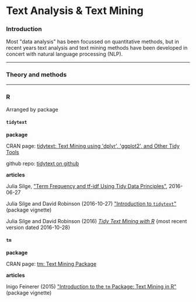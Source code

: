 # Text Analysis & Text Mining

### Introduction

Most "data analysis" has been focussed on quantitative methods, but in recent years text analysis and text mining methods have been developed in concert with natural language processing (NLP).

---
### Theory and methods


---
### R

Arranged by package

#### `tidytext`

**package**

CRAN page: [tidytext: Text Mining using 'dplyr', 'ggplot2', and Other Tidy Tools](https://cran.r-project.org/web/packages/tidytext/)

github repo: [tidytext on github](https://github.com/juliasilge/tidytext)

**articles**

Julia Silge, ["Term Frequency and tf-idf Using Tidy Data Principles"](http://juliasilge.com/blog/Term-Frequency-tf-idf/), 2016-06-27

Julia Silge and David Robinson (2016-10-27) ["Introduction to `tidytext`"](https://cran.r-project.org/web/packages/tidytext/vignettes/tidytext.html) (package vignette)

Julia Silge and David Robinson (2016) [_Tidy Text Mining with R_](http://tidytextmining.com/) {most recent version dated 2016-10-28}


#### `tm`

**package**

CRAN page: [tm: Text Mining Package](https://cran.r-project.org/web/packages/tm/index.html)


**articles**

Inigo Feinerer (2015) ["Introduction to the `tm` Package: Text Mining in R"](https://cran.r-project.org/web/packages/tm/vignettes/tm.pdf) (package vignette)


